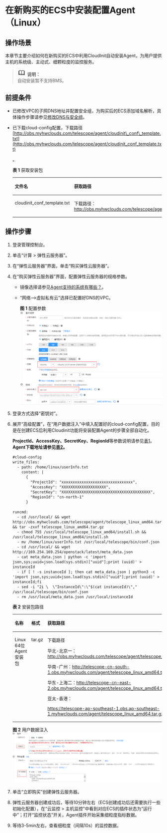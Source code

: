# 在新购买的ECS中安装配置Agent（Linux）<a name="ZH-CN_TOPIC_0085245598"></a>

## 操作场景<a name="zh-cn_topic_0085189469_zh-cn_topic_0078544024_section10035481163223"></a>

本章节主要介绍如何在新购买的ECS中利用CloudInit自动安装Agent，为用户提供主机的系统级、主动式、细颗粒度的监控服务。

>![](public_sys-resources/icon-note.gif) **说明：**   
>自动安装暂不支持BMS。  

## 前提条件<a name="zh-cn_topic_0085189469_section10281815125918"></a>

-   已修改VPC的子网DNS地址并配置安全组，为购买后的ECS添加域名解析，具体操作步骤请参见[修改DNS与安全组](https://support.huaweicloud.com/ces_faq/ces_faq_0038.html)。
-   已下载cloud-config配置，下载路径[http://obs.myhwclouds.com/telescope/agent/cloudinit\_conf\_template.txt](http://obs.myhwclouds.com/telescope/agent/cloudinit_conf_template.txt)

    。

    **表 1**  获取安装包

    <a name="table13927113195815"></a>
    <table><thead align="left"><tr id="row192710134585"><th class="cellrowborder" valign="top" width="29.29%" id="mcps1.2.3.1.1"><p id="p8927141395810"><a name="p8927141395810"></a><a name="p8927141395810"></a>文件名</p>
    </th>
    <th class="cellrowborder" valign="top" width="70.71%" id="mcps1.2.3.1.2"><p id="p209270139583"><a name="p209270139583"></a><a name="p209270139583"></a>获取路径</p>
    </th>
    </tr>
    </thead>
    <tbody><tr id="row192771365815"><td class="cellrowborder" valign="top" width="29.29%" headers="mcps1.2.3.1.1 "><p id="p992791315818"><a name="p992791315818"></a><a name="p992791315818"></a>cloudinit_conf_template.txt</p>
    </td>
    <td class="cellrowborder" valign="top" width="70.71%" headers="mcps1.2.3.1.2 "><p id="p1092731335812"><a name="p1092731335812"></a><a name="p1092731335812"></a>下载路径：<a href="http://obs.myhwclouds.com/telescope/agent/cloudinit_conf_template.txt" target="_blank" rel="noopener noreferrer">http://obs.myhwclouds.com/telescope/agent/cloudinit_conf_template.txt</a></p>
    </td>
    </tr>
    </tbody>
    </table>


## 操作步骤<a name="zh-cn_topic_0085189469_section1585217366514"></a>

1.  登录管理控制台。
2.  单击“计算 \> 弹性云服务器”。
3.  在“弹性云服务器”界面，单击“购买弹性云服务器”。
4.  在“购买弹性云服务器”界面，配置弹性云服务器的规格参数。
    -   镜像选择请参见[Agent支持的系统有哪些？](http://support.huaweicloud.com/ces_faq/ces_faq_0024.html)。
    -   “网络--\>虚拟私有云”选择已配置好DNS的VPC。

        **图 1**  配置参数<a name="zh-cn_topic_0085189469_fig162431872498"></a>  
        ![](figures/配置参数.png "配置参数")


5.  登录方式选择“密钥对”。
6.  展开“高级配置”，在“用户数据注入”中填入配置好的cloud-config配置，目的是在创建ECS后利用Cloudinit功能将安装配置Agent的步骤全部自动化。

    **ProjectId、AccessKey、SecretKey、RegionId**等参数说明请参见[表1](手动配置Agent.md#zh-cn_topic_0078544025_table6225399118403)。**Agent下载地址请参见[表2](#zh-cn_topic_0078544024_table3148844917055)。**

    ```
    #cloud-config
    write_files:
      - path: /home/linux/userInfo.txt
        content: |
          {        
            "ProjectId": "xxxxxxxxxxxxxxxxxxxxxxxxxxxxxxxx",
            "AccessKey": "XXXXXXXXXXXXXXXXXXXX",
            "SecretKey": "XXXXXXXXXXXXXXXXXXXXXXXXXXXXXXXXXXXXXXXX",
            "RegionId": "cn-north-1"
          }
    
    runcmd:
      - cd /usr/local/ && wget http://obs.myhwclouds.com/telescope/agent/telescope_linux_amd64.tar.gz && tar -zxvf telescope_linux_amd64.tar.gz
      - chmod 755 /usr/local/telescope_linux_amd64/install.sh && /usr/local/telescope_linux_amd64/install.sh
      - mv /home/linux/userInfo.txt /usr/local/telescope/bin/conf.json
      - cd /usr/local/ && wget http://169.254.169.254/openstack/latest/meta_data.json
      - cat meta_data.json | python -c 'import json,sys;uuid=json.load(sys.stdin)["uuid"];print (uuid)' > instanceId
      - if [ ! -s instanceId ]; then cat meta_data.json | python3 -c 'import json,sys;uuid=json.load(sys.stdin)["uuid"];print (uuid)' > instanceId;fi
      - sed -i "2i \  \"InstanceId\":\"$(cat instanceId)\"," /usr/local/telescope/bin/conf.json
      - rm /usr/local/meta_data.json /usr/local/instanceId
    ```

    **表 2**  安装包路径

    <a name="zh-cn_topic_0078544024_table3148844917055"></a>
    <table><thead align="left"><tr id="zh-cn_topic_0078544024_row5377394617055"><th class="cellrowborder" valign="top" width="26.47%" id="mcps1.2.4.1.1"><p id="zh-cn_topic_0078544024_p6072235217055"><a name="zh-cn_topic_0078544024_p6072235217055"></a><a name="zh-cn_topic_0078544024_p6072235217055"></a>名称</p>
    </th>
    <th class="cellrowborder" valign="top" width="9.64%" id="mcps1.2.4.1.2"><p id="zh-cn_topic_0078544024_p1956351617055"><a name="zh-cn_topic_0078544024_p1956351617055"></a><a name="zh-cn_topic_0078544024_p1956351617055"></a>格式</p>
    </th>
    <th class="cellrowborder" valign="top" width="63.89%" id="mcps1.2.4.1.3"><p id="zh-cn_topic_0078544024_p4114093117055"><a name="zh-cn_topic_0078544024_p4114093117055"></a><a name="zh-cn_topic_0078544024_p4114093117055"></a>获取路径</p>
    </th>
    </tr>
    </thead>
    <tbody><tr id="row20240182912410"><td class="cellrowborder" valign="top" width="26.47%" headers="mcps1.2.4.1.1 "><p id="p22426291746"><a name="p22426291746"></a><a name="p22426291746"></a>Linux 64位Agent安装包</p>
    </td>
    <td class="cellrowborder" valign="top" width="9.64%" headers="mcps1.2.4.1.2 "><p id="p42429299416"><a name="p42429299416"></a><a name="p42429299416"></a>tar.gz</p>
    </td>
    <td class="cellrowborder" valign="top" width="63.89%" headers="mcps1.2.4.1.3 "><p id="p1662541441"><a name="p1662541441"></a><a name="p1662541441"></a>下载路径</p>
    <p id="p13482211866"><a name="p13482211866"></a><a name="p13482211866"></a>华北-北京一：<a href="https://obs.myhwclouds.com/telescope/agent/telescope_linux_amd64.tar.gz" target="_blank" rel="noopener noreferrer">http://obs.myhwclouds.com/telescope/agent/telescope_linux_amd64.tar.gz</a></p>
    <p id="p74825111164"><a name="p74825111164"></a><a name="p74825111164"></a>华南-广州：<a href="http://telescope-cn-south-1.obs.myhwclouds.com/agent/telescope_linux_amd64.tar.gz" target="_blank" rel="noopener noreferrer">http://telescope-cn-south-1.obs.myhwclouds.com/agent/telescope_linux_amd64.tar.gz</a></p>
    <p id="p1148217111669"><a name="p1148217111669"></a><a name="p1148217111669"></a>华东-上海二：<a href="http://telescope-cn-east-2.obs.myhwclouds.com/agent/telescope_linux_amd64.tar.gz" target="_blank" rel="noopener noreferrer">http://telescope-cn-east-2.obs.myhwclouds.com/agent/telescope_linux_amd64.tar.gz</a></p>
    <p id="p19206443129"><a name="p19206443129"></a><a name="p19206443129"></a>亚太-香港：</p>
    <p id="p1379975612392"><a name="p1379975612392"></a><a name="p1379975612392"></a><a href="https://telescope-ap-southeast-1.obs.ap-southeast-1.myhwclouds.com/agent/telescope_linux_amd64.tar.gz" target="_blank" rel="noopener noreferrer">https://telescope-ap-southeast-1.obs.ap-southeast-1.myhwclouds.com/agent/telescope_linux_amd64.tar.gz</a></p>
    </td>
    </tr>
    </tbody>
    </table>

    **图 2**  用户数据注入<a name="zh-cn_topic_0085189469_fig1066514765918"></a>  
    ![](figures/用户数据注入.png "用户数据注入")

7.  单击“立即购买”创建弹性云服务器。
8.  弹性云服务器创建成功后，等待10分钟左右（ECS创建成功后还需要执行一些初始化配置），在“云监控 \> 主机监控”中看到对应ECS的插件状态为“运行中”；打开“监控状态”开关，Agent插件开始采集细粒度指标数据。
9.  等待3-5min左右，查看细粒度（间隔10s）的监控数据。

